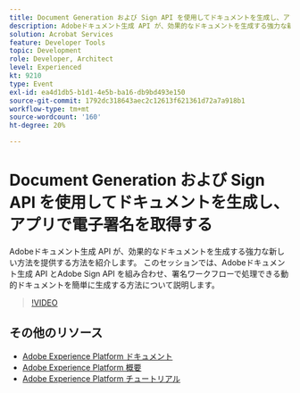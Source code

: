 ```yaml
---
title: Document Generation および Sign API を使用してドキュメントを生成し、アプリで電子署名を取得する
description: Adobeドキュメント生成 API が、効果的なドキュメントを生成する強力な新しい方法を提供する方法を紹介します。 このセッションでは、Adobeドキュメント生成 API とAdobe Sign API を組み合わせ、署名ワークフローで処理できる動的ドキュメントを簡単に生成する方法について説明します。
solution: Acrobat Services
feature: Developer Tools
topic: Development
role: Developer, Architect
level: Experienced
kt: 9210
type: Event
exl-id: ea4d1db5-b1d1-4e5b-ba16-db9bd493e150
source-git-commit: 1792dc318643aec2c12613f621361d72a7a918b1
workflow-type: tm+mt
source-wordcount: '160'
ht-degree: 20%

---
```


# Document Generation および Sign API を使用してドキュメントを生成し、アプリで電子署名を取得する

Adobeドキュメント生成 API が、効果的なドキュメントを生成する強力な新しい方法を提供する方法を紹介します。 このセッションでは、Adobeドキュメント生成 API とAdobe Sign API を組み合わせ、署名ワークフローで処理できる動的ドキュメントを簡単に生成する方法について説明します。

>[!VIDEO](https://video.tv.adobe.com/v/338094/?quality=12&learn=on&hidetitle=true)

## その他のリソース

- [Adobe Experience Platform ドキュメント](https://experienceleague.adobe.com/docs/experience-platform.html?lang=ja)
- [Adobe Experience Platform 概要](https://experienceleague.adobe.com/docs/experience-platform/landing/home.html?lang=ja)
- [Adobe Experience Platform チュートリアル](https://experienceleague.adobe.com/docs/platform-learn/tutorials/overview.html?lang=ja)
